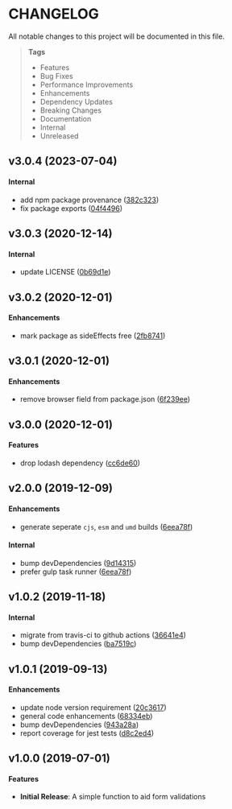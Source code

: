 # CHANGELOG

All notable changes to this project will be documented in this file.

> **Tags**
>
> - Features
> - Bug Fixes
> - Performance Improvements
> - Enhancements
> - Dependency Updates
> - Breaking Changes
> - Documentation
> - Internal
> - Unreleased

## v3.0.4 (2023-07-04)

#### Internal

- add npm package provenance ([382c323](https://github.com/sibiraj-s/validator.fn/commit/382c323))
- fix package exports ([04f4496](https://github.com/sibiraj-s/validator.fn/commit/04f4496))

## v3.0.3 (2020-12-14)

#### Internal

- update LICENSE ([0b69d1e](https://github.com/sibiraj-s/validator.fn/commit/0b69d1e))

## v3.0.2 (2020-12-01)

#### Enhancements

- mark package as sideEffects free ([2fb8741](https://github.com/sibiraj-s/validator.fn/commit/2fb8741))

## v3.0.1 (2020-12-01)

#### Enhancements

- remove browser field from package.json ([6f239ee](https://github.com/sibiraj-s/validator.fn/commit/6f239ee))

## v3.0.0 (2020-12-01)

#### Features

- drop lodash dependency ([cc6de60](https://github.com/sibiraj-s/validator.fn/commit/cc6de60))

## v2.0.0 (2019-12-09)

#### Enhancements

- generate seperate `cjs`, `esm` and `umd` builds ([6eea78f](https://github.com/sibiraj-s/validator.fn/commit/6eea78f))

#### Internal

- bump devDependencies ([9d14315](https://github.com/sibiraj-s/validator.fn/commit/9d14315))
- prefer gulp task runner ([6eea78f](https://github.com/sibiraj-s/validator.fn/commit/6eea78f))

## v1.0.2 (2019-11-18)

#### Internal

- migrate from travis-ci to github actions ([36641e4](https://github.com/sibiraj-s/validator.fn/commit/36641e4))
- bump devDependencies ([ba7519c](https://github.com/sibiraj-s/validator.fn/commit/ba7519c))

## v1.0.1 (2019-09-13)

#### Enhancements

- update node version requirement ([20c3617](https://github.com/sibiraj-s/validator.fn/commit/20c3617))
- general code enhancements ([68334eb](https://github.com/sibiraj-s/validator.fn/commit/68334eb))
- bump devDependencies ([943a28a](https://github.com/sibiraj-s/validator.fn/commit/943a28a))
- report coverage for jest tests ([d8c2ed4](https://github.com/sibiraj-s/validator.fn/commit/d8c2ed4))

## v1.0.0 (2019-07-01)

#### Features

- **Initial Release**: A simple function to aid form validations
